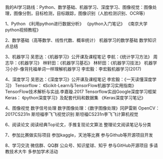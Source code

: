 我的AI学习路线：Python、数学基础、机器学习、深度学习、图像视觉：图像处理，图像分割，目标检测，目标跟踪，图像识别（人脸检测识别、OCR等）

1、Python
	《利用python进行数据分析》
	《python入门笔记》
	《南京大学python视频教程》
	
2、数学基础（高等数学、线性代数、概率统计）
	机器学习的数学基础
	数学知识点总结

3、机器学习
	吴恩达：《机器学习》公开课及课程笔记
	李航：《统计学习方法》
	周志华：《机器学习》
	林轩田：《机器学习基石》
	林轩田：《机器学习技法》
	机器学习小抄-像背托福单词一样理解机器学习
	李宏毅：李宏毅机器学习(2017)

4、深度学习
	吴恩达：《深度学习》公开课及课程笔记
	李宏毅：《一天读懂深度学习》
	Tensorflow：
		《Scikit-Learn与TensorFlow机器学习实用指南》
		TensorFlow技术解析与实战.李嘉璇.2017
		Tensorflow实战Google深度学习框架
	Keras：
		《python深度学习》及配套代码和数据集
		《Keras深度学习笔记》

4、图像视觉
	数字信号处理
	数字图像处理：《数字图像处理》冈萨雷斯
	OpenCV：
		2017CS231n 斯坦福李飞飞视觉识别
		斯坦福CS231n李飞飞计算机视觉

6、阅读论文
	阅读经典Top论文，手推复现论文算法
	整理论文阅读笔记与分类
	
7、参加比赛做实际项目
	参加kaggle，天池等比赛
	参与Github等开源项目开发

8、学习交流
	微信群、QQ群
	公众号、知识星球、知乎
	参与GitHub开源项目
	多请教技术大牛
	多参加学术活动
